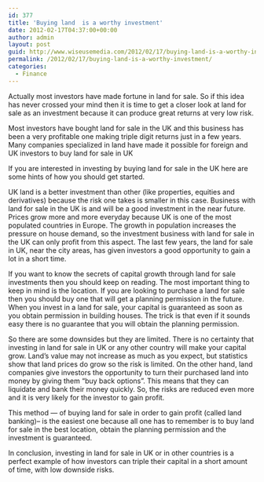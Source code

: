 ```yaml
---
id: 377
title: 'Buying land  is a worthy investment'
date: 2012-02-17T04:37:00+00:00
author: admin
layout: post
guid: http://www.wiseusemedia.com/2012/02/17/buying-land-is-a-worthy-investment/
permalink: /2012/02/17/buying-land-is-a-worthy-investment/
categories:
  - Finance
---
```

Actually most investors have made fortune in land for sale. So if this idea has never crossed your mind then it is time to get a closer look at land for sale as an investment because it can produce great returns at very low risk.

Most investors have bought land for sale in the UK and this business has been a very profitable one making triple digit returns just in a few years. Many companies specialized in land have made it possible for foreign and UK investors to buy land for sale in UK 

If you are interested in investing by buying land for sale in the UK here are some hints of how you should get started.

UK land is a better investment than other (like properties, equities and derivatives) because the risk one takes is smaller in this case. Business with land for sale in the UK is and will be a good investment in the near future. Prices grow more and more everyday because UK is one of the most populated countries in Europe. The growth in population increases the pressure on house demand, so the investment business with land for sale in the UK can only profit from this aspect. The last few years, the land for sale in UK, near the city areas, has given investors a good opportunity to gain a lot in a short time.

If you want to know the secrets of capital growth through land for sale investments then you should keep on reading. The most important thing to keep in mind is the location. If you are looking to purchase a land for sale then you should buy one that will get a planning permission in the future. When you invest in a land for sale, your capital is guaranteed as soon as you obtain permission in building houses. The trick is that even if it sounds easy there is no guarantee that you will obtain the planning permission.

So there are some downsides but they are limited. There is no certainty that investing in land for sale in UK or any other country will make your capital grow. Land’s value may not increase as much as you expect, but statistics show that land prices do grow so the risk is limited. On the other hand, land companies give investors the opportunity to turn their purchased land into money by giving them “buy back options”. This means that they can liquidate and bank their money quickly. So, the risks are reduced even more and it is very likely for the investor to gain profit.

This method &#8212; of buying land for sale in order to gain profit (called land banking)&#8211; is the easiest one because all one has to remember is to buy land for sale in the best location, obtain the planning permission and the investment is guaranteed.
  
In conclusion, investing in land for sale in UK or in other countries is a perfect example of how investors can triple their capital in a short amount of time, with low downside risks.
